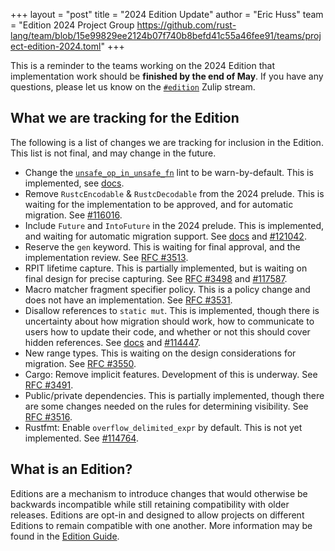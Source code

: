 +++
layout = "post"
title = "2024 Edition Update"
author = "Eric Huss"
team = "Edition 2024 Project Group <https://github.com/rust-lang/team/blob/15e99829ee2124b07f740b8befd41c55a46fee91/teams/project-edition-2024.toml>"
+++

This is a reminder to the teams working on the 2024 Edition that implementation work should be **finished by the end of May**. If you have any questions, please let us know on the [`#edition`][zulip] Zulip stream.

[zulip]: https://rust-lang.zulipchat.com/#narrow/stream/268952-edition

## What we are tracking for the Edition

The following is a list of changes we are tracking for inclusion in the Edition. This list is not final, and may change in the future.

- Change the [`unsafe_op_in_unsafe_fn`] lint to be warn-by-default. This is implemented, see [docs][docs-unsafe].
- Remove `RustcEncodable` & `RustcDecodable` from the 2024 prelude. This is waiting for the implementation to be approved, and for automatic migration. See [#116016](https://github.com/rust-lang/rust/pull/116016).
- Include `Future` and `IntoFuture` in the 2024 prelude. This is implemented, and waiting for automatic migration support. See [docs][docs-future] and [#121042](https://github.com/rust-lang/rust/issues/121042#issuecomment-1942181209).
- Reserve the `gen` keyword. This is waiting for final approval, and the implementation review. See [RFC #3513](https://github.com/rust-lang/rfcs/pull/3513).
- RPIT lifetime capture. This is partially implemented, but is waiting on final design for precise capturing. See [RFC #3498](https://rust-lang.github.io/rfcs/3498-lifetime-capture-rules-2024.html) and [#117587](https://github.com/rust-lang/rust/issues/117587).
- Macro matcher fragment specifier policy. This is a policy change and does not have an implementation. See [RFC #3531](https://rust-lang.github.io/rfcs/3531-macro-fragment-policy.html).
- Disallow references to `static mut`. This is implemented, though there is uncertainty about how migration should work, how to communicate to users how to update their code, and whether or not this should cover hidden references. See [docs][docs-static-mut] and [#114447](https://github.com/rust-lang/rust/issues/114447).
- New range types. This is waiting on the design considerations for migration. See [RFC #3550](https://github.com/rust-lang/rfcs/pull/3550).
- Cargo: Remove implicit features. Development of this is underway. See [RFC #3491](https://rust-lang.github.io/rfcs/3491-remove-implicit-features.html).
- Public/private dependencies. This is partially implemented, though there are some changes needed on the rules for determining visibility. See [RFC #3516](https://rust-lang.github.io/rfcs/3516-public-private-dependencies.html).
- Rustfmt: Enable `overflow_delimited_expr` by default. This is not yet implemented. See [#114764](https://github.com/rust-lang/rust/pull/114764).

[docs-static-mut]: https://doc.rust-lang.org/nightly/edition-guide/rust-2024/static-mut-references.html
[docs-future]: https://doc.rust-lang.org/nightly/edition-guide/rust-2024/prelude.html
[docs-unsafe]: https://doc.rust-lang.org/nightly/edition-guide/rust-2024/unsafe-op-in-unsafe-fn.html
[`unsafe_op_in_unsafe_fn`]: https://doc.rust-lang.org/nightly/rustc/lints/listing/allowed-by-default.html#unsafe-op-in-unsafe-fn

## What is an Edition?

Editions are a mechanism to introduce changes that would otherwise be backwards incompatible while still retaining compatibility with older releases. Editions are opt-in and designed to allow projects on different Editions to remain compatible with one another. More information may be found in the [Edition Guide].

[Edition Guide]: https://doc.rust-lang.org/nightly/edition-guide/editions/index.html
